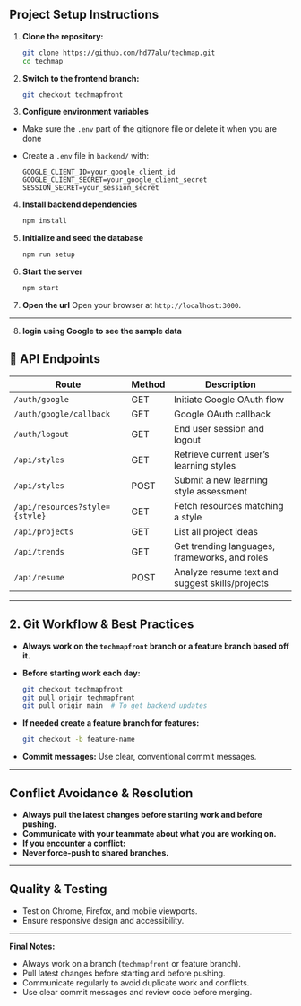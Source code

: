 ## Project Setup Instructions

1. **Clone the repository:**
   ```bash
   git clone https://github.com/hd77alu/techmap.git
   cd techmap
   ```
2. **Switch to the frontend branch:**
   ```bash
   git checkout techmapfront
   ```

3. **Configure environment variables**
- Make sure the `.env` part of the gitignore file or delete it when you are done
- Create a `.env` file in `backend/` with:

   ```env
   GOOGLE_CLIENT_ID=your_google_client_id
   GOOGLE_CLIENT_SECRET=your_google_client_secret
   SESSION_SECRET=your_session_secret
   ```

4. **Install backend dependencies**

   ```bash
   npm install
   ```

5. **Initialize and seed the database**

   ```bash
   npm run setup
   ```

6. **Start the server**

   ```bash
   npm start
   ```

7. **Open the url**
 Open your browser at `http://localhost:3000`.

---

8. **login using Google to see the sample data**


## 📡 API Endpoints

| Route                          | Method | Description                                     |
| ------------------------------ | ------ | ----------------------------------------------- |
| `/auth/google`                 | GET    | Initiate Google OAuth flow                      |
| `/auth/google/callback`        | GET    | Google OAuth callback                           |
| `/auth/logout`                 | GET    | End user session and logout                     |
| `/api/styles`                  | GET    | Retrieve current user’s learning styles         |
| `/api/styles`                  | POST   | Submit a new learning style assessment          |
| `/api/resources?style={style}` | GET    | Fetch resources matching a style                |
| `/api/projects`                | GET    | List all project ideas                          |
| `/api/trends`                  | GET    | Get trending languages, frameworks, and roles   |
| `/api/resume`                  | POST   | Analyze resume text and suggest skills/projects |

---

## 2. Git Workflow & Best Practices

- **Always work on the `techmapfront` branch or a feature branch based off it.**
- **Before starting work each day:**
  ```bash
  git checkout techmapfront
  git pull origin techmapfront
  git pull origin main  # To get backend updates
  ```
- **If needed create a feature branch for features:**
  ```bash
  git checkout -b feature-name
  ```

- **Commit messages:** Use clear, conventional commit messages.

---

## Conflict Avoidance & Resolution

- **Always pull the latest changes before starting work and before pushing.**
- **Communicate with your teammate about what you are working on.**
- **If you encounter a conflict:**
- **Never force-push to shared branches.**

---

## Quality & Testing

- Test on Chrome, Firefox, and mobile viewports.
- Ensure responsive design and accessibility.

---

**Final Notes:**
- Always work on a branch (`techmapfront` or feature branch).
- Pull latest changes before starting and before pushing.
- Communicate regularly to avoid duplicate work and conflicts.
- Use clear commit messages and review code before merging.